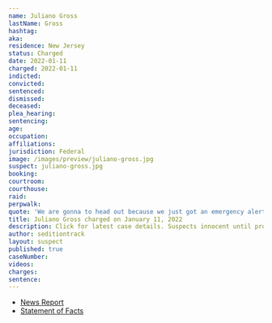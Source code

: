 ```yaml
---
name: Juliano Gross
lastName: Gross
hashtag:
aka:
residence: New Jersey
status: Charged
date: 2022-01-11
charged: 2022-01-11
indicted:
convicted:
sentenced:
dismissed:
deceased:
plea_hearing:
sentencing:
age:
occupation:
affiliations:
jurisdiction: Federal
image: /images/preview/juliano-gross.jpg
suspect: juliano-gross.jpg
booking:
courtroom:
courthouse:
raid:
perpwalk:
quote: 'We are gonna to head out because we just got an emergency alert that they have mobilized the National Guard, so I’m heading out.'
title: Juliano Gross charged on January 11, 2022
description: Click for latest case details. Suspects innocent until proven guilty.
author: seditiontrack
layout: suspect
published: true
caseNumber:
videos:
charges:
sentence:
---
```

- [News Report](https://www.yahoo.com/news/capitol-riot-suspect-livestreamed-insurrection-172911142.html)
- [Statement of Facts](https://extremism.gwu.edu/sites/g/files/zaxdzs2191/f/Juliano%20Gross%20Statement%20of%20Facts.pdf)
